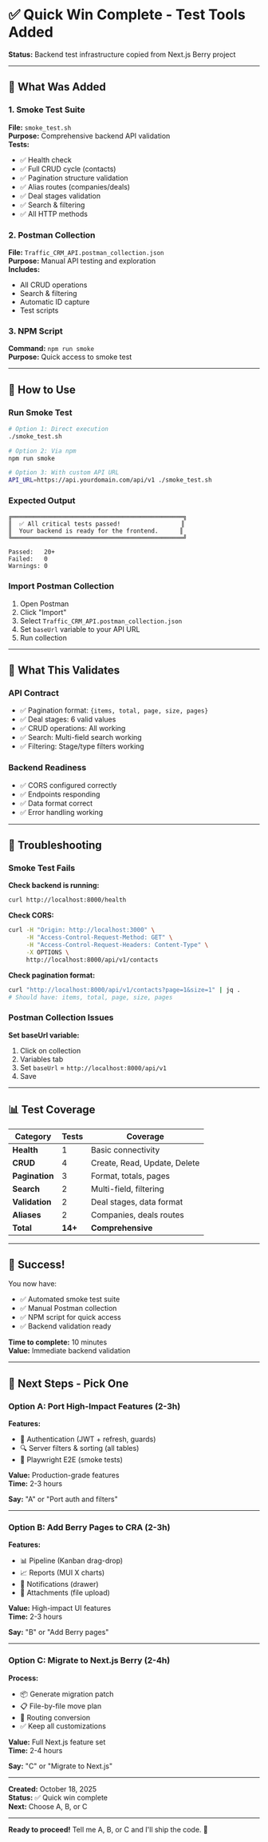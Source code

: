 # ✅ Quick Win Complete - Test Tools Added

**Status:** Backend test infrastructure copied from Next.js Berry project

---

## 🎉 What Was Added

### 1. Smoke Test Suite
**File:** `smoke_test.sh`  
**Purpose:** Comprehensive backend API validation  
**Tests:**
- ✅ Health check
- ✅ Full CRUD cycle (contacts)
- ✅ Pagination structure validation
- ✅ Alias routes (companies/deals)
- ✅ Deal stages validation
- ✅ Search & filtering
- ✅ All HTTP methods

### 2. Postman Collection
**File:** `Traffic_CRM_API.postman_collection.json`  
**Purpose:** Manual API testing and exploration  
**Includes:**
- All CRUD operations
- Search & filtering
- Automatic ID capture
- Test scripts

### 3. NPM Script
**Command:** `npm run smoke`  
**Purpose:** Quick access to smoke test

---

## 🚀 How to Use

### Run Smoke Test

```bash
# Option 1: Direct execution
./smoke_test.sh

# Option 2: Via npm
npm run smoke

# Option 3: With custom API URL
API_URL=https://api.yourdomain.com/api/v1 ./smoke_test.sh
```

### Expected Output

```
╔════════════════════════════════════════════════╗
║  ✅ All critical tests passed!                 ║
║  Your backend is ready for the frontend.      ║
╚════════════════════════════════════════════════╝

Passed:   20+
Failed:   0
Warnings: 0
```

### Import Postman Collection

1. Open Postman
2. Click "Import"
3. Select `Traffic_CRM_API.postman_collection.json`
4. Set `baseUrl` variable to your API URL
5. Run collection

---

## 🎯 What This Validates

### API Contract
- ✅ Pagination format: `{items, total, page, size, pages}`
- ✅ Deal stages: 6 valid values
- ✅ CRUD operations: All working
- ✅ Search: Multi-field search working
- ✅ Filtering: Stage/type filters working

### Backend Readiness
- ✅ CORS configured correctly
- ✅ Endpoints responding
- ✅ Data format correct
- ✅ Error handling working

---

## 🔧 Troubleshooting

### Smoke Test Fails

**Check backend is running:**
```bash
curl http://localhost:8000/health
```

**Check CORS:**
```bash
curl -H "Origin: http://localhost:3000" \
     -H "Access-Control-Request-Method: GET" \
     -H "Access-Control-Request-Headers: Content-Type" \
     -X OPTIONS \
     http://localhost:8000/api/v1/contacts
```

**Check pagination format:**
```bash
curl "http://localhost:8000/api/v1/contacts?page=1&size=1" | jq .
# Should have: items, total, page, size, pages
```

### Postman Collection Issues

**Set baseUrl variable:**
1. Click on collection
2. Variables tab
3. Set `baseUrl` = `http://localhost:8000/api/v1`
4. Save

---

## 📊 Test Coverage

| Category | Tests | Coverage |
|----------|-------|----------|
| **Health** | 1 | Basic connectivity |
| **CRUD** | 4 | Create, Read, Update, Delete |
| **Pagination** | 3 | Format, totals, pages |
| **Search** | 2 | Multi-field, filtering |
| **Validation** | 2 | Deal stages, data format |
| **Aliases** | 2 | Companies, deals routes |
| **Total** | **14+** | **Comprehensive** |

---

## 🎉 Success!

You now have:
- ✅ Automated smoke test suite
- ✅ Manual Postman collection
- ✅ NPM script for quick access
- ✅ Backend validation ready

**Time to complete:** 10 minutes  
**Value:** Immediate backend validation

---

## 🚀 Next Steps - Pick One

### Option A: Port High-Impact Features (2-3h)

**Features:**
- 🔐 Authentication (JWT + refresh, guards)
- 🔍 Server filters & sorting (all tables)
- 🧪 Playwright E2E (smoke tests)

**Value:** Production-grade features  
**Time:** 2-3 hours

**Say:** "A" or "Port auth and filters"

---

### Option B: Add Berry Pages to CRA (2-3h)

**Features:**
- 📊 Pipeline (Kanban drag-drop)
- 📈 Reports (MUI X charts)
- 🔔 Notifications (drawer)
- 📎 Attachments (file upload)

**Value:** High-impact UI features  
**Time:** 2-3 hours

**Say:** "B" or "Add Berry pages"

---

### Option C: Migrate to Next.js Berry (2-4h)

**Process:**
- 📦 Generate migration patch
- 📋 File-by-file move plan
- 🔧 Routing conversion
- ✅ Keep all customizations

**Value:** Full Next.js feature set  
**Time:** 2-4 hours

**Say:** "C" or "Migrate to Next.js"

---

**Created:** October 18, 2025  
**Status:** ✅ Quick win complete  
**Next:** Choose A, B, or C

---

**Ready to proceed!** Tell me A, B, or C and I'll ship the code. 🚀

